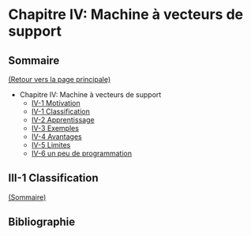 ﻿# Chapitre IV: Machine à vecteurs de support

## Sommaire

[(Retour vers la page principale)](README.md)

- Chapitre IV: Machine à vecteurs de support
  - [IV-1 Motivation](#iv-1-motivation)
  - [IV-1 Classification](#iv-1-classification)
  - [IV-2 Apprentissage](#iv-2-apprentissage)
  - [IV-3 Exemples](#iv-3-exemples)
  - [IV-4 Avantages](#iv-4-avantages)
  - [IV-5 Limites](#iv-5-limites)
  - [IV-6 un peu de programmation](#iv-6-un-peu-de-programmation)

## III-1 Classification

[(Sommaire)](#sommaire)

## Bibliographie
